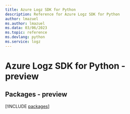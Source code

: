 ```yaml
---
title: Azure Logz SDK for Python
description: Reference for Azure Logz SDK for Python
author: lmazuel
ms.author: lmazuel
ms.data: 03/06/2023
ms.topic: reference
ms.devlang: python
ms.service: logz
---
```

# Azure Logz SDK for Python - preview
## Packages - preview
[!INCLUDE [packages](logz-index.md)]